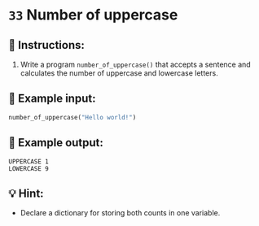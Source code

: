 # `33` Number of uppercase

## 📝 Instructions:

1. Write a program `number_of_uppercase()` that accepts a sentence and calculates the number of uppercase and lowercase letters.

## 📎 Example input:

```py
number_of_uppercase("Hello world!")
```

## 📎 Example output:

```text
UPPERCASE 1
LOWERCASE 9
```

## 💡 Hint:

+ Declare a dictionary for storing both counts in one variable.
